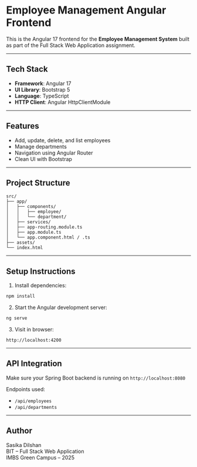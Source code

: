 # Employee Management Angular Frontend

This is the Angular 17 frontend for the **Employee Management System** built as part of the Full Stack Web Application assignment.

---

## Tech Stack

- **Framework**: Angular 17
- **UI Library**: Bootstrap 5
- **Language**: TypeScript
- **HTTP Client**: Angular HttpClientModule

---

## Features

- Add, update, delete, and list employees
- Manage departments
- Navigation using Angular Router
- Clean UI with Bootstrap

---

## Project Structure

```
src/
├── app/
│   ├── components/
│   │   ├── employee/
│   │   └── department/
│   ├── services/
│   ├── app-routing.module.ts
│   ├── app.module.ts
│   └── app.component.html / .ts
├── assets/
└── index.html
```

---

## Setup Instructions

1. Install dependencies:
```bash
npm install
```

2. Start the Angular development server:
```bash
ng serve
```

3. Visit in browser:
```
http://localhost:4200
```

---

## API Integration

Make sure your Spring Boot backend is running on `http://localhost:8080`

Endpoints used:
- `/api/employees`
- `/api/departments`

---

## Author

Sasika Dilshan  
BIT – Full Stack Web Application  
IMBS Green Campus – 2025
